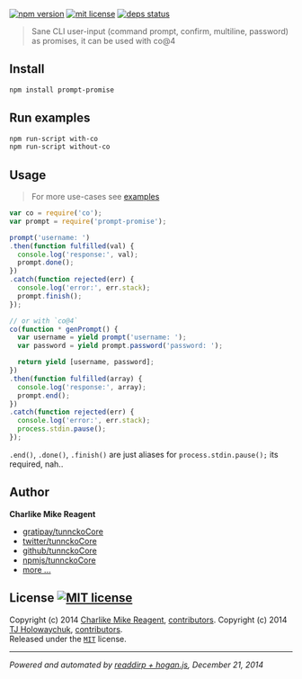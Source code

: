 [![npm version][npmjs-img]][npmjs-url]
[![mit license][license-img]][license-url]
[![deps status][daviddm-img]][daviddm-url]

> Sane CLI user-input (command prompt, confirm, multiline, password) as promises, it can be used with co@4

## Install
```bash
npm install prompt-promise
```

## Run examples
```bash
npm run-script with-co
npm run-script without-co
```

## Usage
> For more use-cases see [examples](./examples)

```js
var co = require('co');
var prompt = require('prompt-promise');

prompt('username: ')
.then(function fulfilled(val) {
  console.log('response:', val);
  prompt.done();
})
.catch(function rejected(err) {
  console.log('error:', err.stack);
  prompt.finish();
});

// or with `co@4`
co(function * genPrompt() {
  var username = yield prompt('username: ');
  var password = yield prompt.password('password: ');

  return yield [username, password];
})
.then(function fulfilled(array) {
  console.log('response:', array);
  prompt.end();
})
.catch(function rejected(err) {
  console.log('error:', err.stack);
  process.stdin.pause();
});
```
`.end()`, `.done()`, `.finish()` are just aliases for `process.stdin.pause();` its required, nah..


## Author
**Charlike Mike Reagent**
+ [gratipay/tunnckoCore][author-gratipay]
+ [twitter/tunnckoCore][author-twitter]
+ [github/tunnckoCore][author-github]
+ [npmjs/tunnckoCore][author-npmjs]
+ [more ...][contrib-more]


## License [![MIT license][license-img]][license-url]
Copyright (c) 2014 [Charlike Mike Reagent][contrib-more], [contributors][contrib-graf]. 
Copyright (c) 2014 [TJ Holowaychuk](https://github.com/tj), [contributors][contrib-graf].  
Released under the [`MIT`][license-url] license.


[npmjs-url]: http://npm.im/prompt-promise
[npmjs-img]: https://img.shields.io/npm/v/prompt-promise.svg?style=flat&label=prompt-promise

[coveralls-url]: https://coveralls.io/r/tunnckoCore/prompt-promise?branch=master
[coveralls-img]: https://img.shields.io/coveralls/tunnckoCore/prompt-promise.svg?style=flat

[license-url]: https://github.com/tunnckoCore/prompt-promise/blob/master/license.md
[license-img]: https://img.shields.io/badge/license-MIT-blue.svg?style=flat

[travis-url]: https://travis-ci.org/tunnckoCore/prompt-promise
[travis-img]: https://img.shields.io/travis/tunnckoCore/prompt-promise.svg?style=flat

[daviddm-url]: https://david-dm.org/tunnckoCore/prompt-promise
[daviddm-img]: https://img.shields.io/david/tunnckoCore/prompt-promise.svg?style=flat

[author-gratipay]: https://gratipay.com/tunnckoCore
[author-twitter]: https://twitter.com/tunnckoCore
[author-github]: https://github.com/tunnckoCore
[author-npmjs]: https://npmjs.org/~tunnckocore

[contrib-more]: http://j.mp/1stW47C
[contrib-graf]: https://github.com/tunnckoCore/prompt-promise/graphs/contributors

***

_Powered and automated by [readdirp + hogan.js](https://github.com/tunnckoCore), December 21, 2014_